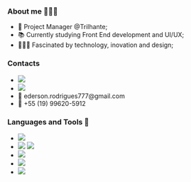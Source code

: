 ### About me 🙋🏾‍♂️
<ul>
<li> 🔁 Project Manager @Trilhante;</li>
<li> 📚 Currently studying Front End development and UI/UX;</li>
<li> 👩🏾‍💻 Fascinated by technology, inovation and design;</li>
</ul>

### Contacts
<ul>
<li><a href="https://www.linkedin.com/in/edersonrodrigues777/"><img src="https://img.shields.io/badge/LinkedIn-0077B5?style=for-the-badge&logo=linkedin&logoColor=white"/></a></li>
<li><a href="https://www.instagram.com/dede_rodrigues7/"><img src="https://img.shields.io/badge/Instagram-E4405F?style=for-the-badge&logo=instagram&logoColor=white"/></a></li>
<li>📧 ederson.rodrigues777@gmail.com</li>
<li>📲 +55 (19) 99620-5912</li>
</ul>

### Languages and Tools 🧰
<ul>
<li><img src="https://img.shields.io/badge/HTML5-E34F26?style=for-the-badge&logo=html5&logoColor=white"/></li>
<li>
<img src="https://img.shields.io/badge/CSS3-1572B6?style=for-the-badge&logo=css3&logoColor=white"/>
<img src="https://img.shields.io/badge/Sass-CC6699?style=for-the-badge&logo=sass&logoColor=white"/>
</li>
<li><img src="https://img.shields.io/badge/JavaScript-323330?style=for-the-badge&logo=javascript&logoColor=F7DF1E"/></li>
<li><img src="https://img.shields.io/badge/Git-F05032?style=for-the-badge&logo=git&logoColor=white"/></li>
<li><img src="https://img.shields.io/badge/Windows-0078D6?style=for-the-badge&logo=windows&logoColor=white"/></li>
</ul>
<!--

-->
